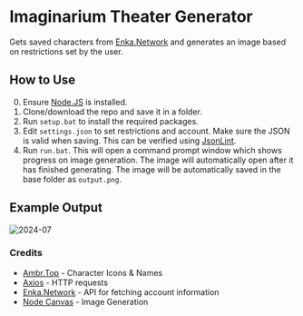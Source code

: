 # Imaginarium Theater Generator
Gets saved characters from [Enka.Network](https://enka.network) and generates an image based on restrictions set by the user.

## How to Use
0. Ensure [Node.JS](https://nodejs.org/en/download/package-manager) is installed.
1. Clone/download the repo and save it in a folder.
2. Run `setup.bat` to install the required packages.
3. Edit `settings.json` to set restrictions and account. Make sure the JSON is valid when saving. This can be verified using [JsonLint](https://jsonlint.com).
4. Run `run.bat`. This will open a command prompt window which shows progress on image generation. The image will automatically open after it has finished generating. The image will be automatically saved in the base folder as `output.png`.

## Example Output
![2024-07](https://github.com/user-attachments/assets/6a1e00ae-59c3-44a5-93f3-cc3c2519af6e)

### Credits
- [Ambr.Top](https://ambr.top/en) - Character Icons & Names
- [Axios](https://github.com/axios/axios) - HTTP requests
- [Enka.Network](https://enka.network) - API for fetching account information
- [Node Canvas](https://github.com/Automattic/node-canvas) - Image Generation
